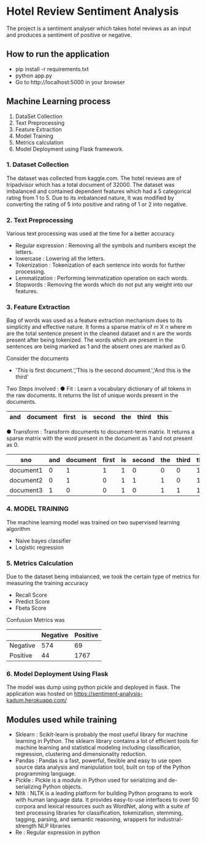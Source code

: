# Hotel Review Sentiment Analysis

The project is a sentiment analyser which takes hotel reviews as an input and produces a sentiment of positive or negative.

## How to run the application

- pip install -r requirements.txt 
- python app.py
- Go to http://localhost:5000 in your browser

## Machine Learning process

1. DataSet Collection
2. Text Preprocessing
3. Feature Extraction
4. Model Training
5. Metrics calculation
6. Model Deployment using Flask framework.

### 1. Dataset Collection

The dataset was collected from kaggle.com. The hotel reviews are of tripadvisor which has a total document of 32000.
The dataset was imbalanced and contained dependent features which had a 5 categorical rating from 1 to 5. Due to its imbalanced nature, It was modified
by converting the rating of 5 into positive and rating of 1 or 2 into negative.

### 2. Text Preprocessing

Various text processing was used at the time for a better accuracy
- Regular expression : Removing all the symbols and numbers except the letters.
- lowercase : Lowering all the letters.
- Tokenization : Tokenization of each sentence into words for further processing.
- Lemmatization : Performing lemmatization operation on each words.
- Stopwords : Removing the words which do not put any weight into our features.

### 3. Feature Extraction

Bag of words was used as a feature extraction mechanism dues to its simplicity and effective nature.
It forms a sparse matrix of m X n where m are the total sentence present in the cleaned dataset and n are the words present after being tokenized.
The words which are present in the sentences are being marked as 1 and the absent ones are marked as 0.

Consider the documents 
 -  'This is first document.','This is the second document.','And this is the third'

Two Steps involved : 
●	Fit : Learn a vocabulary dictionary of all tokens in the raw documents.
It returns the list of unique words present in the documents.

| and   |	document   |	first	       | is        | second |	the     |	third  |	this |
| ----- | ----------- | ------------- | --------- | ------ | ------- | ------ | ----- | 

●	Transform : Transform documents to document-term matrix.
  It returns a sparse matrix with the word present in the document as 1 and not present as 0.

|       sno       | and         |	document    |	first	       | is           | second       | 	the         |	third        |	this         |
| -----------  | ----------- | -----------  | -----------  | -----------  | -----------  | -----------  | -----------  | -----------   |
| document1     | 0	          |   1	         | 1	          | 1	           | 0	          | 0	           | 0	            | 1 |
| document2 | 0	| 1	| 0	| 1	| 1	| 1	| 0	| 1  |
| document3	| 1	| 0	| 0	| 1	| 0	| 1	| 1	| 1 | 

### 4. MODEL TRAINING

The machine learning model was trained on two supervised learning algorithm
- Naive bayes classifier
- Logistic regression

### 5. Metrics Calculation

Due to the dataset being imbalanced, we took the certain type of metrics for measuring the training accuracy
- Recall Score
- Predict Score
- Fbeta Score

Confusion Metrics was 

|  |Negative | 	Positive |
|----- | ----- | ----- |
| Negative	| 574 |	69|
|Positive |	44 |	1767 |


### 6. Model Deployment Using Flask

The model was dump using python pickle and deployed in flask.
The application was hosted on  https://sentiment-analysis-kadum.herokuapp.com/

## Modules used while training

-	Sklearn : Scikit-learn is probably the most useful library for machine learning in Python. The sklearn library contains a lot of efficient tools for machine learning and statistical modeling including classification, regression, clustering and dimensionality reduction.
-	Pandas : Pandas is a fast, powerful, flexible and easy to use open source data analysis and manipulation tool, built on top of the Python programming language.
-	Pickle : Pickle is a module in Python used for serializing and de-serializing Python objects.
-	Nltk : NLTK is a leading platform for building Python programs to work with human language data. It provides easy-to-use interfaces to over 50 corpora and lexical resources such as WordNet, along with a suite of text processing libraries for classification, tokenization, stemming, tagging, parsing, and semantic reasoning, wrappers for industrial-strength NLP libraries
-	Re : Regular expression in python
